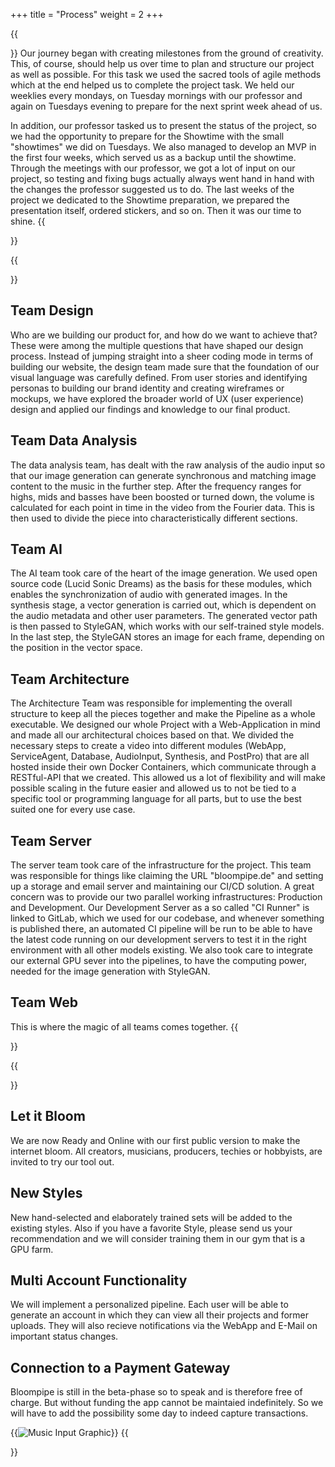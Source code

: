 +++
title = "Process"
weight = 2
+++

{{<section title="The Process">}}
Our journey began with creating milestones from the ground of creativity. This, of course, should help us over time to plan and structure our project as well as possible. For this task we used the sacred tools of agile methods which at the end helped us to complete the project task. We held our weeklies every mondays, on Tuesday mornings with our professor and again on Tuesdays evening to prepare for the next sprint week ahead of us.

In addition, our professor tasked us to present the status of the project, so we had the opportunity to prepare for the Showtime with the small "showtimes" we did on Tuesdays. We also managed to develop an MVP in the first four weeks, which served us as a backup until the showtime. Through the meetings with our professor, we got a lot of input on our project, so testing and fixing bugs actually always went hand in hand with the changes the professor suggested us to do. The last weeks of the project we dedicated to the Showtime preparation, we prepared the presentation itself, ordered stickers, and so on. Then it was our time to shine.
{{</section>}}

{{<section title="Teams">}}
## Team Design
Who are we building our product for, and how do we want to achieve that? These were among the multiple questions that have shaped our design process. Instead of jumping straight into a sheer coding mode in terms of building our website, the design team made sure that the foundation of our visual language was carefully defined. From user stories and identifying personas to building our brand identity and creating wireframes or mockups, we have explored the broader world of UX (user experience) design and applied our findings and knowledge to our final product.

## Team Data Analysis
The data analysis team, has dealt with the raw analysis of the audio input so that our image generation can generate synchronous and matching image content to the music in the further step. After the frequency ranges for highs, mids and basses have been boosted or turned down, the volume is calculated for each point in time in the video from the Fourier data. This is then used to divide the piece into characteristically different sections.

## Team AI
The AI team took care of the heart of the image generation. We used open source code (Lucid Sonic Dreams) as the basis for these modules, which enables the synchronization of audio with generated images. In the synthesis stage, a vector generation is carried out, which is dependent on the audio metadata and other user parameters. The generated vector path is then passed to StyleGAN, which works with our self-trained style models. In the last step, the StyleGAN stores an image for each frame, depending on the position in the vector space.

## Team Architecture
The Architecture Team was responsible for implementing the overall structure to keep all the pieces together and make the Pipeline as a whole executable. We designed our whole Project with a Web-Application in mind and made all our architectural choices based on that. We divided the necessary steps to create a video into different modules (WebApp, ServiceAgent, Database, AudioInput, Synthesis, and PostPro) that are all hosted inside their own Docker Containers, which communicate through a RESTful-API that we created. This allowed us a lot of flexibility and will make possible scaling in the future easier and allowed us to not be tied to a specific tool or programming language for all parts, but to use the best suited one for every use case.

## Team Server
The server team took care of the infrastructure for the project. This team was responsible for things like claiming the URL "bloompipe.de" and setting up a storage and email server and maintaining our CI/CD solution. A great concern was to provide our two parallel working infrastructures: Production and Development. Our Development Server as a so called "CI Runner" is linked to GitLab, which we used for our codebase, and whenever something is published there, an automated CI pipeline will be run to be able to have the latest code running on our development servers to test it in the right environment with all other models existing. We also took care to integrate our external GPU sever into the pipelines, to have the computing power, needed for the image generation with StyleGAN.

## Team Web
This is where the magic of all teams comes together.
{{</section>}}

{{<section title="Future">}}
## Let it Bloom
We are now Ready and Online with our first public version to make the internet bloom. All creators, musicians, producers, techies or hobbyists, are invited to try our tool out.

## New Styles
New hand-selected and elaborately trained sets will be added to the existing styles. Also if you have a favorite Style, please send us your recommendation and we will consider training them in our gym that is a GPU farm.

## Multi Account Functionality
We will implement a personalized pipeline. Each user will be able to generate an account in which they can view all their projects and former uploads. They will also recieve notifications via the WebApp and E-Mail on important status changes.

## Connection to a Payment Gateway
Bloompipe is still in the beta-phase so to speak and is therefore free of charge. But without funding the app cannot be maintaied indefinitely. So we will have to add the possibility some day to indeed capture transactions.

{{<image src="music-input.gif" alt="Music Input Graphic" caption="Rendering by Max Blank">}}
{{</section>}}
